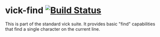 # vick-find [![Build Status](https://travis-ci.org/czipperz/vick-find.svg?branch=master)](https://travis-ci.org/czipperz/vick-find)

This is part of the standard vick suite.  It provides basic "find"
capabilities that find a single character on the current line.
